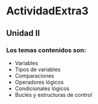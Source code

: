 # ActividadExtra3
## Unidad II
### Los temas contenidos son:
- Variables
- Tipos de variables
- Comparaciones
- Operadores lógicos
- Condicionales lógicos
- Bucles y estructuras de control